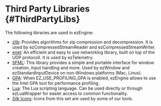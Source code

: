 Third Party Libraries {#ThirdPartyLibs}
=====================

The following libraries are used in ezEngine:

  * [zlib](http://www.zlib.net/): Provides algorithms for zip compression and decompression. It is used by ezCompressedStreamReader and ezCompressedStreamWriter.
  * [enet](http://enet.bespin.org/): An efficient and easy to use networking library, built on top of the UDP protocoll. It is used by ezTelemetry.
  * [SFML](http://www.sfml-dev.org/): This library provides a simple and portable interface for window creation, input handling and more. Used by ezWindow and ezStandardInputDevice on non-Windows platforms (Mac, Linux).
  * [GPA](http://software.intel.com/en-us/vcsource/tools/intel-gpa): When EZ_USE_PROFILING_GPA is enabled, ezEngine allows to use the Intel GPA tool for performance profiling.
  * [Lua](http://www.lua.org/): The Lua scripting language. Can be used directly or through ezLuaWrapper for easier access to common functionality.
  * [Silk Icons](http://www.famfamfam.com/lab/icons/silk): Icons from this set are used by some of our tools.